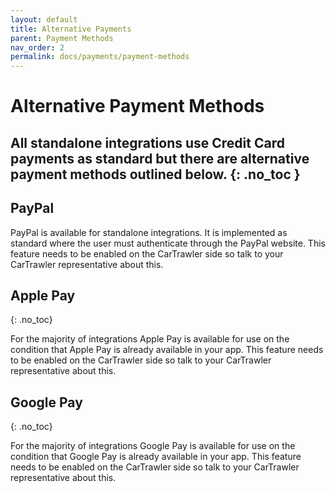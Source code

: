 ```yaml
---
layout: default
title: Alternative Payments
parent: Payment Methods
nav_order: 2
permalink: docs/payments/payment-methods
---
```


# Alternative Payment Methods

All standalone integrations use Credit Card payments as standard but there are alternative payment methods outlined below. 
{: .no_toc }
---

## PayPal
PayPal is available for standalone integrations. It is implemented as standard where the user must authenticate through the PayPal website. 
This feature needs to be enabled on the CarTrawler side so talk to your CarTrawler representative about this.

## Apple Pay
{: .no_toc}

For the majority of integrations Apple Pay is available for use on the condition that Apple Pay is already available in your app. This feature needs to be enabled on the CarTrawler side so talk to your CarTrawler representative about this.

## Google Pay
{: .no_toc}

For the majority of integrations Google Pay is available for use on the condition that Google Pay is already available in your app. This feature needs to be enabled on the CarTrawler side so talk to your CarTrawler representative about this.
